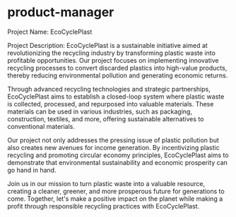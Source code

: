 # product-manager
Project Name: EcoCyclePlast

Project Description: EcoCyclePlast is a sustainable initiative aimed at revolutionizing the recycling industry by transforming plastic waste into profitable opportunities. Our project focuses on implementing innovative recycling processes to convert discarded plastics into high-value products, thereby reducing environmental pollution and generating economic returns.

Through advanced recycling technologies and strategic partnerships, EcoCyclePlast aims to establish a closed-loop system where plastic waste is collected, processed, and repurposed into valuable materials. These materials can be used in various industries, such as packaging, construction, textiles, and more, offering sustainable alternatives to conventional materials.

Our project not only addresses the pressing issue of plastic pollution but also creates new avenues for income generation. By incentivizing plastic recycling and promoting circular economy principles, EcoCyclePlast aims to demonstrate that environmental sustainability and economic prosperity can go hand in hand.

Join us in our mission to turn plastic waste into a valuable resource, creating a cleaner, greener, and more prosperous future for generations to come. Together, let's make a positive impact on the planet while making a profit through responsible recycling practices with EcoCyclePlast.
